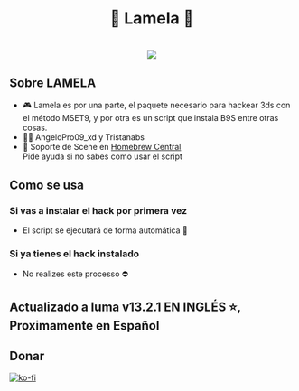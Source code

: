 <div align="center">
<h1 align="center"> 📏 Lamela 📒 </h1>
</div>
<h1 align="center"> <img src="https://i.imgur.com/zfWspaJ.png">


## Sobre LAMELA

- 🎮 Lamela es por una parte, el paquete necesario para hackear 3ds con el método MSET9, y por otra
es un script que instala B9S entre otras cosas.
- 🧑‍💼 AngeloPro09_xd y Tristanabs
- 💬 Soporte de Scene en [Homebrew Central](https://discord.gg/QuMxeWGAMF)
<br> Pide ayuda si no sabes como usar el script
## Como se usa
### Si vas a instalar el hack por primera vez
- El script se ejecutará de forma automática 🌌
### Si ya tienes el hack instalado
- No realizes este processo ⛔ 


## Actualizado a luma v13.2.1 EN INGLÉS ⭐, Proximamente en Español

## Donar
[![ko-fi](https://ko-fi.com/img/githubbutton_sm.svg)](https://ko-fi.com/P5P7U2F4T) 
